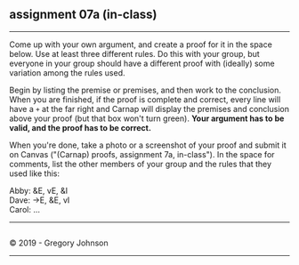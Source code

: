 ## assignment 07a (in-class)

---

Come up with your own argument, and create a proof for it in the space below. Use at least three different rules. Do this with your group, but everyone in your group should have a different proof with (ideally) some variation among the rules used.

Begin by listing the premise or premises, and then work to the conclusion. When you are finished, if the proof is complete and correct, every line will have a `+` at the far right and Carnap will display the premises and conclusion above your proof (but that box won't turn green). **Your argument has to be valid, and the proof has to be correct.**

When you're done, take a photo or a screenshot of your proof and submit it on Canvas ("(Carnap) proofs, assignment 7a, in-class"). In the space for comments, list the other members of your group and the rules that they used like this:

Abby: &E, vE, &I<br>
Dave: ->E, &E, vI<br>
Carol: ... <br>

---

~~~{.Playground .JohnsonSL init="now" options="fonts tabindent render resize" guides="fitch"}
~~~

<p>&copy; 2019 - <script>document.write(new Date().getFullYear())</script> Gregory Johnson</p>

---
 
